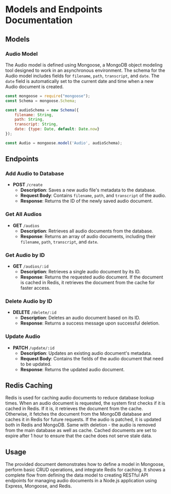 # Models and Endpoints Documentation

## Models

### Audio Model

The Audio model is defined using Mongoose, a MongoDB object modeling tool designed to work in an asynchronous environment. The schema for the Audio model includes fields for `filename`, `path`, `transcript`, and `date`. The `date` field is automatically set to the current date and time when a new Audio document is created.

```javascript
const mongoose = require("mongoose");
const Schema = mongoose.Schema;

const audioSchema = new Schema({
    filename: String,
    path: String,
    transcript: String,
    date: {type: Date, default: Date.now}
});

const Audio = mongoose.model('Audio', audioSchema);
```

## Endpoints

### Add Audio to Database

- **POST** `/create`
  - **Description**: Saves a new audio file's metadata to the database.
  - **Request Body**: Contains `filename`, `path`, and `transcript` of the audio.
  - **Response**: Returns the ID of the newly saved audio document.

### Get All Audios

- **GET** `/audios`
  - **Description**: Retrieves all audio documents from the database.
  - **Response**: Returns an array of audio documents, including their `filename`, `path`, `transcript`, and `date`.

### Get Audio by ID

- **GET** `/audios/:id`
  - **Description**: Retrieves a single audio document by its ID.
  - **Response**: Returns the requested audio document. If the document is cached in Redis, it retrieves the document from the cache for faster access.

### Delete Audio by ID

- **DELETE** `/delete/:id`
  - **Description**: Deletes an audio document based on its ID.
  - **Response**: Returns a success message upon successful deletion.

### Update Audio

- **PATCH** `/update/:id`
  - **Description**: Updates an existing audio document's metadata.
  - **Request Body**: Contains the fields of the audio document that need to be updated.
  - **Response**: Returns the updated audio document.

## Redis Caching

Redis is used for caching audio documents to reduce database lookup times. When an audio document is requested, the system first checks if it is cached in Redis. If it is, it retrieves the document from the cache. Otherwise, it fetches the document from the MongoDB database and caches it in Redis for future requests. If the audio is patched, it is updated both in Redis and MongoDB. Same with deletion - the audio is removed from the main database as well as cache. Cached documents are set to expire after 1 hour to ensure that the cache does not serve stale data.

## Usage

The provided document demonstrates how to define a model in Mongoose, perform basic CRUD operations, and integrate Redis for caching. It shows a complete flow from defining the data model to creating RESTful API endpoints for managing audio documents in a Node.js application using Express, Mongoose, and Redis.